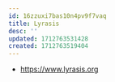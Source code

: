 ```yaml
---
id: 16zzuxi7bas10n4pv9f7vaq
title: Lyrasis
desc: ''
updated: 1712763531428
created: 1712763519404
---
```


- https://www.lyrasis.org